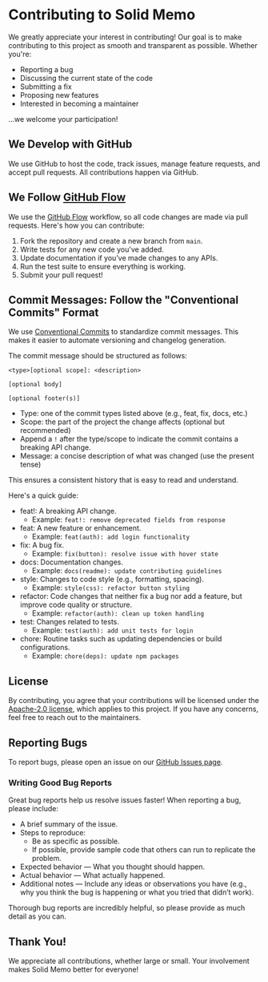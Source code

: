 # Contributing to Solid Memo

We greatly appreciate your interest in contributing! Our goal is to make contributing to this project as smooth and transparent as possible. Whether you're:

- Reporting a bug
- Discussing the current state of the code
- Submitting a fix
- Proposing new features
- Interested in becoming a maintainer

...we welcome your participation!

## We Develop with GitHub

We use GitHub to host the code, track issues, manage feature requests, and accept pull requests. All contributions happen via GitHub.

## We Follow [GitHub Flow](https://docs.github.com/en/get-started/using-github/github-flow)

We use the [GitHub Flow](https://docs.github.com/en/get-started/using-github/github-flow) workflow, so all code changes are made via pull requests. Here's how you can contribute:

1. Fork the repository and create a new branch from `main`.
1. Write tests for any new code you've added.
1. Update documentation if you’ve made changes to any APIs.
1. Run the test suite to ensure everything is working.
1. Submit your pull request!

## Commit Messages: Follow the "Conventional Commits" Format

We use [Conventional Commits](https://www.conventionalcommits.org/en/v1.0.0/) to standardize commit messages. This makes it easier to automate versioning and changelog generation.

The commit message should be structured as follows:

```
<type>[optional scope]: <description>

[optional body]

[optional footer(s)]
```

- Type: one of the commit types listed above (e.g., feat, fix, docs, etc.)
- Scope: the part of the project the change affects (optional but recommended)
- Append a `!` after the type/scope to indicate the commit contains a breaking API change.
- Message: a concise description of what was changed (use the present tense)

This ensures a consistent history that is easy to read and understand.

Here's a quick guide:

- feat!: A breaking API change.
  - Example: `feat!: remove deprecated fields from response`
- feat: A new feature or enhancement.
  - Example: `feat(auth): add login functionality`
- fix: A bug fix.
  - Example: `fix(button): resolve issue with hover state`
- docs: Documentation changes.
  - Example: `docs(readme): update contributing guidelines`
- style: Changes to code style (e.g., formatting, spacing).
  - Example: `style(css): refactor button styling`
- refactor: Code changes that neither fix a bug nor add a feature, but improve code quality or structure.
  - Example: `refactor(auth): clean up token handling`
- test: Changes related to tests.
  - Example: `test(auth): add unit tests for login`
- chore: Routine tasks such as updating dependencies or build configurations.
  - Example: `chore(deps): update npm packages`

## License

By contributing, you agree that your contributions will be licensed under the [Apache-2.0 license](https://github.com/antwika/solid-memo/blob/main/LICENSE.md), which applies to this project. If you have any concerns, feel free to reach out to the maintainers.

## Reporting Bugs

To report bugs, please open an issue on our [GitHub Issues page](https://github.com/antwika/solid-memo/issues).

### Writing Good Bug Reports

Great bug reports help us resolve issues faster! When reporting a bug, please include:

- A brief summary of the issue.
- Steps to reproduce:
  - Be as specific as possible.
  - If possible, provide sample code that others can run to replicate the problem.
- Expected behavior — What you thought should happen.
- Actual behavior — What actually happened.
- Additional notes — Include any ideas or observations you have (e.g., why you think the bug is happening or what you tried that didn’t work).

Thorough bug reports are incredibly helpful, so please provide as much detail as you can.

## Thank You!

We appreciate all contributions, whether large or small. Your involvement makes Solid Memo better for everyone!
